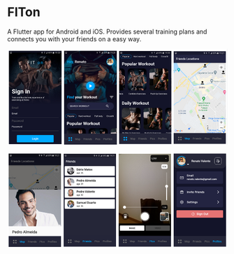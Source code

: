 # FITon

A Flutter app for Android and iOS.
Provides several training plans and connects you with your friends on a easy way. <br /> 

![alt text](images/screen1.png "screen1.png")<br />

![alt text](images/screen2.png "screen2.png")


